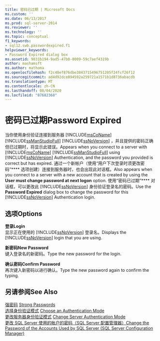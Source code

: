 ```yaml
---
title: 密码已过期 | Microsoft Docs
ms.custom: ''
ms.date: 06/13/2017
ms.prod: sql-server-2014
ms.reviewer: ''
ms.technology: ''
ms.topic: conceptual
f1_keywords:
- sql12.swb.passwordexpired.f1
helpviewer_keywords:
- Password Expired dialog box
ms.assetid: 9831b194-9ad5-47b0-8009-59c7aef4319b
author: mashamsft
ms.author: mathoma
ms.openlocfilehash: f2c48ef876dbe3843715496751205f24fcf26f12
ms.sourcegitcommit: ad4d92dce894592a259721a1571b1d8736abacdb
ms.translationtype: MT
ms.contentlocale: zh-CN
ms.lasthandoff: 08/04/2020
ms.locfileid: "87682368"
---
```

# <a name="password-expired"></a><span data-ttu-id="0064c-102">密码已过期</span><span class="sxs-lookup"><span data-stu-id="0064c-102">Password Expired</span></span>
  <span data-ttu-id="0064c-103">当你使用身份验证连接到服务器 [!INCLUDE[msCoName](../includes/msconame-md.md)] [!INCLUDE[ssManStudioFull](../includes/ssmanstudiofull-md.md)] [!INCLUDE[ssNoVersion](../includes/ssnoversion-md.md)] ，并且提供的密码正确但已过期时，将显示此错误。</span><span class="sxs-lookup"><span data-stu-id="0064c-103">Appears when you connect to a server with [!INCLUDE[msCoName](../includes/msconame-md.md)] [!INCLUDE[ssManStudioFull](../includes/ssmanstudiofull-md.md)] using [!INCLUDE[ssNoVersion](../includes/ssnoversion-md.md)] Authentication, and the password you provided is correct but has expired.</span></span> <span data-ttu-id="0064c-104">通过一个新帐户（使用“用户下次登录时须更改密码”\*\*\*\* 选项创建）连接到服务器时，也会出现此对话框。</span><span class="sxs-lookup"><span data-stu-id="0064c-104">Also appears when you connect to a server with a new account that is created by using the **User must change password at next logon** option.</span></span> <span data-ttu-id="0064c-105">使用“密码已过期”\*\*\*\* 对话框，可以更改此 [!INCLUDE[ssNoVersion](../includes/ssnoversion-md.md)] 身份验证登录名的密码。</span><span class="sxs-lookup"><span data-stu-id="0064c-105">Use the **Password Expired** dialog box to change the password for this [!INCLUDE[ssNoVersion](../includes/ssnoversion-md.md)] Authentication login.</span></span>  
  
## <a name="options"></a><span data-ttu-id="0064c-106">选项</span><span class="sxs-lookup"><span data-stu-id="0064c-106">Options</span></span>  
 <span data-ttu-id="0064c-107">**登录**</span><span class="sxs-lookup"><span data-stu-id="0064c-107">**Login**</span></span>  
 <span data-ttu-id="0064c-108">显示正在使用的 [!INCLUDE[ssNoVersion](../includes/ssnoversion-md.md)] 登录名。</span><span class="sxs-lookup"><span data-stu-id="0064c-108">Displays the [!INCLUDE[ssNoVersion](../includes/ssnoversion-md.md)] login that you are using.</span></span>  
  
 <span data-ttu-id="0064c-109">**新密码**</span><span class="sxs-lookup"><span data-stu-id="0064c-109">**New Password**</span></span>  
 <span data-ttu-id="0064c-110">键入登录名的新密码。</span><span class="sxs-lookup"><span data-stu-id="0064c-110">Type the new password for the login.</span></span>  
  
 <span data-ttu-id="0064c-111">**确认密码**</span><span class="sxs-lookup"><span data-stu-id="0064c-111">**Confirm Password**</span></span>  
 <span data-ttu-id="0064c-112">再次键入新密码以进行确认。</span><span class="sxs-lookup"><span data-stu-id="0064c-112">Type the new password again to confirm the typing.</span></span>  
  
## <a name="see-also"></a><span data-ttu-id="0064c-113">另请参阅</span><span class="sxs-lookup"><span data-stu-id="0064c-113">See Also</span></span>  
 <span data-ttu-id="0064c-114">[强密码](../relational-databases/security/strong-passwords.md) </span><span class="sxs-lookup"><span data-stu-id="0064c-114">[Strong Passwords](../relational-databases/security/strong-passwords.md) </span></span>  
 <span data-ttu-id="0064c-115">[选择身份验证模式](../relational-databases/security/choose-an-authentication-mode.md) </span><span class="sxs-lookup"><span data-stu-id="0064c-115">[Choose an Authentication Mode](../relational-databases/security/choose-an-authentication-mode.md) </span></span>  
 <span data-ttu-id="0064c-116">[更改服务器身份验证模式](configure-windows/change-server-authentication-mode.md) </span><span class="sxs-lookup"><span data-stu-id="0064c-116">[Change Server Authentication Mode](configure-windows/change-server-authentication-mode.md) </span></span>  
 [<span data-ttu-id="0064c-117">更改 SQL Server 使用的帐户的密码（SQL Server 配置管理器）</span><span class="sxs-lookup"><span data-stu-id="0064c-117">Change the Password of the Accounts Used by SQL Server &#40;SQL Server Configuration Manager&#41;</span></span>](configure-windows/scm-services-change-the-password-of-the-accounts-used.md)  
  
  
